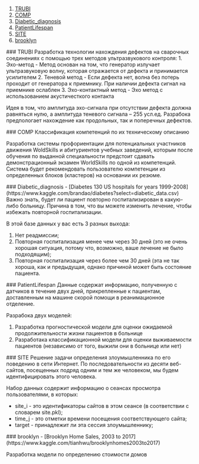 1. [TRUBI](#trubi)
2. [COMP](#comp)
3. [Diabetic_diagnosis](#db)
4. [PatientLifespan](#pl)
5. [SITE](#site)
6. [brooklyn](#brooklyn)

<div id='trubi'/>
### TRUBI 
Разработка технологии нахождения дефектов на сварочных соединениях с помощью трех методов ультразвукового контроля: 
1. Эхо-метод - Метод основан на том, что генератор излучает ультразвуковую волну, которая отражается от дефекта и принимается усилителем
2. Теневой метод - Если дефекта нет, волна без потерь проходит от генератора к приемнику. При наличии дефекта сигнал на приемнике ослаблен
3. Эхо-контактный метод - Эхо метод с использованием акустичесткого контакта

Идея в том, что амплитуда эхо-сигнала при отсутствии дефекта должна равняться нулю, а амплитуда теневого сигнала – 255 усл.ед.
Разрабока предпологает нахождение как продольных, так и поперечных дефектов. 
<div id='comp'/>
### COMP 
  Классификация компетенций по их техническому описанию 

  Разработка системы профориентации для потенциальных участников движения WoldSkills и абитуриентов учебных заведений, которым после обучения по выданной специальности предстоит сдавать демонстрационный экзамен WorldSkills по одной из компетенций. Система будет рекомендовать пользователю компетенции из определенных блоков (кластеров) на основании их резюме. 
<div id='db'/>
### Diabetic_diagnosis - [Diabetes 130 US hospitals for years 1999-2008](https://www.kaggle.com/brandao/diabetes?select=diabetic_data.csv)
  Важно знать, будет ли пациент повторно госпитализирован в какую-либо больницу. Причина в том, что вы можете изменить лечение, чтобы избежать повторной госпитализации.

  В этой базе данных у вас есть 3 разных выхода:

  1. Нет реадмиссии;
  2. Повторная госпитализация менее чем через 30 дней (это не очень хорошая ситуация, потому что, возможно, ваше лечение не было подходящим);
  3. Повторная госпитализация через более чем 30 дней (эта не так хороша, как и предыдущая, однако причиной может быть состояние пациента.

<div id='pl'/>
### PatientLifespan 
Данные содержат информацию, полученную с датчиков в течение двух дней, прикрепленные к пациентам, доставленным на машине скорой помощи в реанимационное отделение. 

Разрабока двух моделей:
1. Разработка прогностической модели для оценки ожидаемой продолжительности жизни пациентов в больнице
2. Разработака классификационной модели для оценки выживаемости пациентов (независимо от того, выжили они в больнице или нет)
<div id='site'/>
### SITE 
Решение задачи определения злоумышленника по его поведению в сети Интернет. По последовательности из десяти веб-сайтов, посещенных подряд одним и тем же человеком, мы будем идентифицировать этого человека.

Набор данных содержит информацию о сеансах просмотра пользователями, в которых:
- site_i - это идентификаторы сайтов в этом сеансе (в соответствии с словарем site.pkl);
- time_j - это отметки времени посещения соответствующего сайта;
- target - принадлежит ли эта сессия злоумышленнику;


<div id='brooklyn'/>
### brooklyn - [Brooklyn Home Sales, 2003 to 2017](https://www.kaggle.com/tianhwu/brooklynhomes2003to2017) 

Разработка модели по определению стоимости домов 



